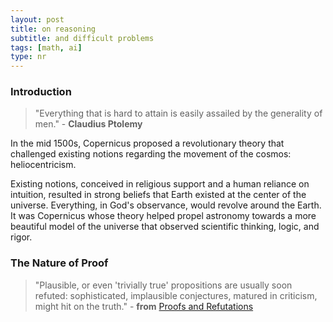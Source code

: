```yaml
---
layout: post
title: on reasoning
subtitle: and difficult problems
tags: [math, ai] 
type: nr
---
```

### Introduction
>"Everything that is hard to attain is easily assailed by the generality of men." - **Claudius Ptolemy**

In the mid 1500s, Copernicus proposed a revolutionary theory that challenged existing notions regarding the movement of the cosmos: heliocentricism. 

Existing notions, conceived in religious support and a human reliance on intuition, resulted in strong beliefs that Earth existed at the center of the universe. Everything, in God's observance, would revolve around the Earth. It was Copernicus whose theory helped propel astronomy towards a more beautiful model of the universe that observed scientific thinking, logic, and rigor. 

### The Nature of Proof
>"Plausible, or even 'trivially true' propositions are usually soon refuted: sophisticated, implausible conjectures, matured in criticism, might hit on the truth." - **from** [Proofs and Refutations](https://en.wikipedia.org/wiki/Proofs_and_Refutations)

